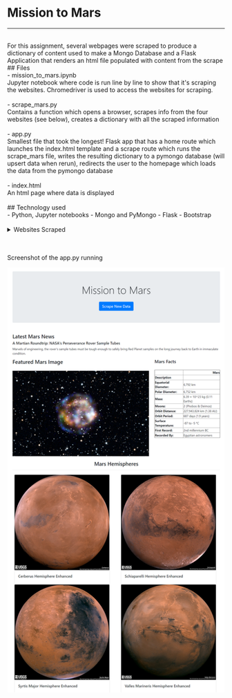 # Mission to Mars
<hr>
<br>
For this assignment, several webpages were scraped to produce a dictionary of content used to make a Mongo Database and a Flask Application that renders an html file populated with content from the scrape
<br> 
## Files
<br>
- mission_to_mars.ipynb<br>
Jupyter notebook where code is run line by line to show that it's scraping the websites. Chromedriver is used to access the websites for scraping. 
<br>
<br>
- scrape_mars.py<br>
Contains a function which opens a browser, scrapes info from the four websites (see below), creates a dictionary with all the scraped information
<br>
<br>
- app.py<br>
Smallest file that took the longest! Flask app that has a home route which launches the index.html template and a scrape route which runs the scrape_mars file, writes the resulting dictionary to a pymongo database (will upsert data when rerun), redirects the user to the homepage which loads the data from the pymongo database
<br>
<br>
- index.html<br>
  An html page where data is displayed
  


<br>
<br>
## Technology used
<br>
- Python, Jupyter notebooks
- Mongo and PyMongo 
- Flask
- Bootstrap 
 
<br>
<br>

<details>
  <summary>Websites Scraped</summary>

    * Nasa Science - Mars Exploration Program
    For the space news headline and title text
    https://mars.nasa.gov/news/

    * NASA Jet Propulsion Laboratory  -
    For the featured image section 
    https://www.jpl.nasa.gov/spaceimages/?search=&category=Mars

    * Space Facts - Chris Jones
    For the mars facts table - taken directly from the Mars PLanet Profile table
    https://space-facts.com/mars/

    * USGS Astropedia
    For hemisphere images and their names
    https://astrogeology.usgs.gov/search/results?q=hemisphere+enhanced&k1=target&v1=Mars

</details>
<br><br>

Screenshot of the app.py running 

![index.html](screenshot.png)


